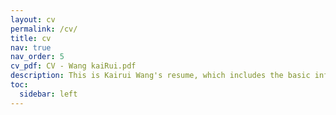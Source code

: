 ```yaml
---
layout: cv
permalink: /cv/
title: cv
nav: true
nav_order: 5
cv_pdf: CV - Wang kaiRui.pdf
description: This is Kairui Wang's resume, which includes the basic information and the detailed description and supplemental activities, projects, researches, and awards beyond the CA application system
toc:
  sidebar: left
---
```

